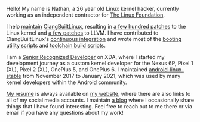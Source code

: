 Hello! My name is Nathan, a 26 year old Linux kernel hacker, currently working as an independent contractor for [The Linux Foundation](https://linuxfoundation.org/).

I help [maintain](https://git.kernel.org/linus/b9644289657748314dbfe6502c316b3f09e251ed) [ClangBuiltLinux](https://clangbuiltlinux.github.io), resulting in [a few hundred patches](https://git.kernel.org/pub/scm/linux/kernel/git/next/linux-next.git/log/?qt=author&q=Nathan+Chancellor) to the Linux kernel and [a few patches](https://github.com/llvm/llvm-project/commits/main?author=nathanchance) to LLVM. I have contributed to ClangBuiltLinux's [continuous integration](https://github.com/ClangBuiltLinux/continuous-integration2) and wrote most of the [booting utility scripts](https://github.com/ClangBuiltLinux/boot-utils) and [toolchain build scripts](https://github.com/ClangBuiltLinux/tc-build).

I am a [Senior Recognized Developer](https://forum.xda-developers.com/m/nathanchance.6842057/) on XDA, where I started my development journey as a custom kernel developer for the Nexus 6P, Pixel 1 (XL), Pixel 2 (XL), OnePlus 5, and OnePlus 6. I maintained [android-linux-stable](https://github.com/android-linux-stable) from November 2017 to January 2021, which was used by many kernel developers within the Android community.

[My resume](https://nathanchance.dev/nc_resume.pdf) is always available on [my website](https://nathanchance.dev/), where there are also links to all of my social media accounts. I maintain [a blog](https://nathanchance.dev/posts/) where I occasionally share things that I have found interesting. Feel free to reach out to me there or via email if you have any questions about my work!
